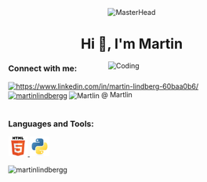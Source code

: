 <div align="center">
  <img src="https://img.freepik.com/premium-vector/devops-software-development-operations-infinity-symbol-programmer-administration-system-life-cycle-quality-coding-building-testing-release-monitoring-online-freelance-vector-illustration_115739-1799.jpg" alt="MasterHead">
</div>
<h1 align="center">Hi 👋, I'm Martin</h1>

<img align="right" alt="Coding" width="300" src="https://media0.giphy.com/avatars/mwooodward/cIe5MvDvX4Vc.gif">


<h3 align="left">Connect with me:</h3>
<p align="left">
<a href="https://www.linkedin.com/in/martin-lindberg-60baa0b6/" target="blank"><img align="center" src="https://raw.githubusercontent.com/rahuldkjain/github-profile-readme-generator/master/src/images/icons/Social/linked-in-alt.svg" alt="https://www.linkedin.com/in/martin-lindberg-60baa0b6/" height="30" width="40" /></a>
<a href="https://instagram.com/martinlindbergg" target="blank"><img align="center" src="https://raw.githubusercontent.com/rahuldkjain/github-profile-readme-generator/master/src/images/icons/Social/instagram.svg" alt="martinlindbergg" height="30" width="40" /></a>
<a target="blank"><img align="center" src="https://raw.githubusercontent.com/rahuldkjain/github-profile-readme-generator/master/src/images/icons/Social/discord.svg" alt="Martlin" height="30" width="40" <h1> @ Martlin <h1 /></a>
</p>

<h3 align="left">Languages and Tools:</h3>
<p align="left"> <a href="https://www.w3.org/html/" target="_blank" rel="noreferrer"> <img src="https://raw.githubusercontent.com/devicons/devicon/master/icons/html5/html5-original-wordmark.svg" alt="html5" width="40" height="40"/> </a> <a href="https://www.python.org" target="_blank" rel="noreferrer"> <img src="https://raw.githubusercontent.com/devicons/devicon/master/icons/python/python-original.svg" alt="python" width="40" height="40"/> </a> </p>

<p><img align="center" src="https://github-readme-streak-stats.herokuapp.com/?user=martinlindbergg&" alt="martinlindbergg" /></p>
